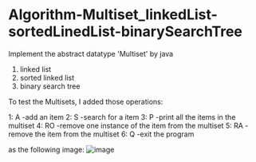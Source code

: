 # Algorithm-Multiset_linkedList-sortedLinedList-binarySearchTree

Implement the abstract datatype 'Multiset' by java

1. linked list
2. sorted linked list
3. binary search tree

To test the Multisets, I added those operations:

1: A  -add an item
2: S  -search for a item
3: P  -print all the items in the multiset
4: RO -remove one instance of the item from the multiset
5: RA -remove the item from the multiset
6: Q  -exit the program

as the following image:
![image](https://github.com/rmit-s3598284-JiaQi-Tang/Algorithm-Multiset_linkedList-sortedLinedList-binarySearchTree/blob/master/image/Screen%20Shot%202018-08-27%20at%208.09.17%20pm.png)

